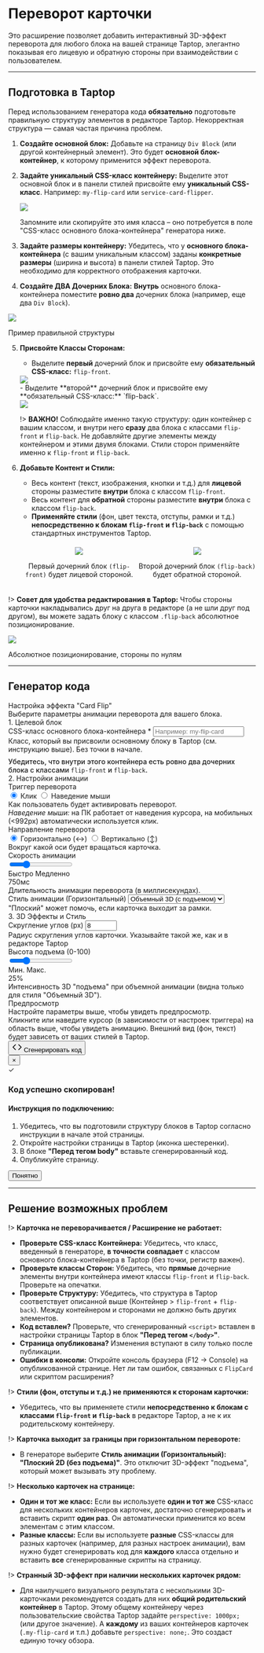 # Переворот карточки

Это расширение позволяет добавить интерактивный 3D-эффект переворота для любого блока на вашей странице Taptop, элегантно показывая его лицевую и обратную стороны при взаимодействии c пользователем.

---

## Подготовка в Taptop

Перед использованием генератора кода **обязательно** подготовьте правильную структуру элементов в редакторе Taptop. Некорректная структура — самая частая причина проблем.

1.  **Создайте основной блок:** Добавьте на страницу `Div Block` (или другой контейнерный элемент). Это будет **основной блок-контейнер**, к которому применится эффект переворота.
2.  **Задайте уникальный CSS-класс контейнеру:** Выделите этот основной блок и в панели стилей присвойте ему **уникальный CSS-класс**. Например: `my-flip-card` или `service-card-flipper`.
    <div class="img-block">
      <img src="./images/card-flip/flip-container.png" >
      <p class="img-block-text">Запомните или скопируйте это имя класса – оно потребуется в поле "CSS-класс основного блока-контейнера" генератора ниже.</p>
    </div>

3.  **Задайте размеры контейнеру:** Убедитесь, что у **основного блока-контейнера** (с вашим уникальным классом) заданы **конкретные размеры** (ширина и высота) в панели стилей Taptop. Это необходимо для корректного отображения карточки.
4.  **Создайте ДВА Дочерних Блока:** **Внутрь** основного блока-контейнера поместите **ровно два** дочерних блока (например, еще два `Div Block`).

<div class="img-block">
<img src="./images/card-flip/structure.png" >
 <p class="img-block-text">Пример правильной структуры</p>
</div>

5.  **Присвойте Классы Сторонам:**

    - Выделите **первый** дочерний блок и присвойте ему **обязательный CSS-класс:** `flip-front`.
    <div class="img-block">
    <img src="./images/card-flip/flip-front-selector.png" >
    </div>
    - Выделите **второй** дочерний блок и присвойте ему **обязательный CSS-класс:** `flip-back`.
    <div class="img-block">
    <img src="./images/card-flip/flip-back-selector.png" >
    </div>

    !> **ВАЖНО!** Соблюдайте именно такую структуру: один контейнер с вашим классом, и внутри него **сразу** два блока с классами `flip-front` и `flip-back`. Не добавляйте другие элементы между контейнером и этими двумя блоками. Стили сторон применяйте именно к `flip-front` и `flip-back`.

6.  **Добавьте Контент и Стили:**

    - Весь контент (текст, изображения, кнопки и т.д.) для **лицевой** стороны разместите **внутри** блока с классом `flip-front`.
    - Весь контент для **обратной** стороны разместите **внутри** блока с классом `flip-back`.
    - **Применяйте стили** (фон, цвет текста, отступы, рамки и т.д.) **непосредственно к блокам `flip-front` и `flip-back`** с помощью стандартных инструментов Taptop.

    <div style="max-width: 600px; margin: 20px auto; text-align: center; display: flex;">
      <div>
      <img src="./images/card-flip/flip-front.png" >
      <p class="img-block-text">Первый дочерний блок <code>(flip-front)</code> будет лицевой стороной.</p>
      </div>
      <div>
      <img src="./images/card-flip/flip-back.png" >
      <p class="img-block-text">Второй дочерний блок <code>(flip-back)</code> будет обратной стороной.</p>
      </div>
    </di>

!> **Совет для удобства редактирования в Taptop:** Чтобы стороны карточки накладывались друг на друга в редакторе (а не шли друг под другом), вы можете задать блоку с классом `.flip-back` абсолютное позиционирование.

<div class="img-block">
<img src="./images/card-flip/flip-back-position.png" >
 <p class="img-block-text">Абсолютное позиционирование, стороны по нулям</p>
</div>

---

## Генератор кода

<div id="card-flip-generator" class="generator-container">
  <div class="generator-header">
    <div class="generator-title">Настройка эффекта "Card Flip"</div>
    <div class="generator-subtitle">Выберите параметры анимации переворота для вашего блока.</div>
  </div>
  <div class="settings-block">
    <div class="settings-section">
        <div class="settings-section-title">1. Целевой блок</div>
         <div class="settings-row">
            <div class="setting-group">
                <label for="cf-container-selector">CSS-класс основного блока-контейнера <span class="required-indicator">*</span></label>
                <input type="text" id="cf-container-selector" class="text-input" placeholder="Например: my-flip-card" required>
                <div class="helper-text">Класс, который вы присвоили основному блоку в Taptop (см. инструкцию выше). Без точки в начале.</div>
                <div class="helper-text" style="margin-top: 8px; color: var(--primary-color); font-weight: 500;">
                  Убедитесь, что внутри этого контейнера есть ровно два дочерних блока с классами <code>flip-front</code> и <code>flip-back</code>.</div>
             </div>
            </div>
         </div>
    <div class="settings-section">
      <div class="settings-section-title">2. Настройки анимации</div>
       <div class="settings-row">
         <div class="setting-group">
             <label>Триггер переворота</label>
              <div class="radio-group-row">
                 <label class="radio-container">
                   <input type="radio" name="cf-trigger" value="click" checked>
                   <span class="radio-checkmark"></span> Клик
                 </label>
                 <label class="radio-container">
                   <input type="radio" name="cf-trigger" value="hover">
                   <span class="radio-checkmark"></span> Наведение мыши
                 </label>
              </div>
              <div class="helper-text">Как пользователь будет активировать переворот.<br><em>Наведение мыши:</em> на ПК работает от наведения курсора, на мобильных (<992px) автоматически используется клик.</div>
          </div>
           <div class="setting-group">
             <label>Направление переворота</label>
              <div class="radio-group-row">
                 <label class="radio-container">
                   <input type="radio" name="cf-direction" value="horizontal" checked>
                   <span class="radio-checkmark"></span> Горизонтально (↔)
                 </label>
                 <label class="radio-container">
                   <input type="radio" name="cf-direction" value="vertical">
                   <span class="radio-checkmark"></span> Вертикально (↕)
                 </label>
              </div>
               <div class="helper-text">Вокруг какой оси будет вращаться карточка.</div>
          </div>
      </div>
       <div class="settings-row">
          <div class="setting-group">
            <label for="cf-speed-slider">Скорость анимации</label>
            <div class="slider-container">
                <input type="range" id="cf-speed-slider" class="slider" min="200" max="2500" value="750" step="50">
                 <div class="slider-labels">
                    <span>Быстро</span>
                    <span>Медленно</span>
                 </div>
                 <div class="slider-value">
                    <span id="cf-speed-value-display" class="slider-value-primary">750мс</span>
                 </div>
             </div>
            <div class="helper-text">Длительность анимации переворота (в миллисекундах).</div>
          </div>
           <div class="setting-group" id="cf-animation-style-group"> 
             <label for="cf-animation-style">Стиль анимации (Горизонтальный)</label>
             <select id="cf-animation-style" class="select-styled">
                 <option value="default" selected>Объемный 3D (с подъемом)</option>
                 <option value="flat">Плоский 2D (без подъема)</option>
             </select>
             <div class="helper-text">"Плоский" может помочь, если карточка выходит за рамки.</div>
          </div>
       </div>
    </div>
    <div class="settings-section">
      <div class="settings-section-title">3. 3D Эффекты и Стиль</div>
       <div class="settings-row">
           <div class="setting-group">
            <label for="cf-border-radius">Скругление углов (px)</label>
            <input type="number" id="cf-border-radius" class="number-input" value="8" min="0" max="100" step="1">
            <div class="helper-text">Радиус скругления углов карточки. Указывайте такой же, как и в редакторе Taptop</div>
           </div>
           <div class="setting-group" id="cf-flip-height-group"> 
            <label for="cf-flip-height">Высота подъема (0-100)</label>
             <div class="slider-container">
                <input type="range" id="cf-flip-height" class="slider" min="1" max="100" value="25" step="1">
                 <div class="slider-labels">
                    <span>Мин.</span>
                    <span>Макс.</span>
                 </div>
                 <div class="slider-value">
                    <span id="cf-flip-height-value-display" class="slider-value-primary">25%</span>
                 </div>
             </div>
            <div class="helper-text">Интенсивность 3D "подъема" при объемной анимации (видна только для стиля "Объемный 3D").</div>
           </div>
        </div>
    </div>

  <div class="settings-section preview-section">
        <div class="settings-section-title preview-title">Предпросмотр</div>
        <div id="cf-preview-area" class="preview-area" aria-live="polite">
          <span id="cf-preview-placeholder" class="preview-placeholder">Настройте параметры выше, чтобы увидеть предпросмотр.</span>
          <div id="cf-preview-error" class="preview-error" style="display: none;"></div>
        </div>
        <div class="helper-text preview-helper">Кликните или наведите курсор (в зависимости от настроек триггера) на область выше, чтобы увидеть анимацию. Внешний вид (фон, текст) будет зависеть от ваших стилей в Taptop.</div>
  </div>
  <div class="action-section">
    <button id="generate-btn" class="generate-button">
      <svg width="20" height="20" viewBox="0 0 24 24" fill="none" xmlns="http://www.w3.org/2000/svg"><path d="M16 18l6-6-6-6" stroke="currentColor" stroke-width="2" stroke-linecap="round" stroke-linejoin="round"/><path d="M8 6l-6 6 6 6" stroke="currentColor" stroke-width="2" stroke-linecap="round" stroke-linejoin="round"/></svg>
      <span class="button-text">Сгенерировать код</span>
    </button>
  </div>
  </div>
   <div id="success-modal" class="modal">
    <div class="modal-content">
      <button class="close-modal">&times;</button>
      <div class="modal-header">
        <div class="success-icon">✓</div>
        <h3>Код успешно скопирован!</h3>
      </div>
      <div class="instruction-block">
        <h4>Инструкция по подключению:</h4>
        <ol>
          <li>Убедитесь, что вы подготовили структуру блоков в Taptop согласно инструкции в начале этой страницы.</li>
          <li>Откройте настройки страницы в Taptop (иконка шестеренки).</li>
          <li>В блоке <strong>"Перед тегом body"</strong> вставьте сгенерированный код.</li>
          <li>Опубликуйте страницу.</li>
        </ol>
      </div>
      <button class="close-button">Понятно</button>
    </div>
  </div>
</div>
</div>

---

## Решение возможных проблем

!> **Карточка не переворачивается / Расширение не работает:**

- **Проверьте CSS-класс Контейнера:** Убедитесь, что класс, введенный в генераторе, **в точности совпадает** с классом основного блока-контейнера в Taptop (без точки, регистр важен).
- **Проверьте классы Сторон:** Убедитесь, что **прямые** дочерние элементы внутри контейнера имеют классы `flip-front` и `flip-back`. Проверьте на опечатки.
- **Проверьте Структуру:** Убедитесь, что структура в Taptop соответствует описанной выше (Контейнер > `flip-front` + `flip-back`). Между контейнером и сторонами не должно быть других элементов.
- **Код вставлен?** Проверьте, что сгенерированный `<script>` вставлен в настройки страницы Taptop в блок **"Перед тегом `</body>`"**.
- **Страница опубликована?** Изменения вступают в силу только после публикации.
- **Ошибки в консоли:** Откройте консоль браузера (F12 -> Console) на опубликованной странице. Нет ли там ошибок, связанных с `FlipCard` или скриптом расширения?

!> **Стили (фон, отступы и т.д.) не применяются к сторонам карточки:**

- Убедитесь, что вы применяете стили **непосредственно к блокам с классами `flip-front` и `flip-back`** в редакторе Taptop, а не к их родительскому контейнеру.

!> **Карточка выходит за границы при горизонтальном перевороте:**

- В генераторе выберите **Стиль анимации (Горизонтальный): "Плоский 2D (без подъема)"**. Это отключит 3D-эффект "подъема", который может вызывать эту проблему.

!> **Несколько карточек на странице:**

- **Один и тот же класс:** Если вы используете **один и тот же** CSS-класс для нескольких контейнеров карточек, достаточно сгенерировать и вставить скрипт **один раз**. Он автоматически применится ко всем элементам с этим классом.
- **Разные классы:** Если вы используете **разные** CSS-классы для разных карточек (например, для разных настроек анимации), вам нужно будет сгенерировать код для **каждого** класса отдельно и вставить **все** сгенерированные скрипты на страницу.

!> **Странный 3D-эффект при наличии нескольких карточек рядом:**

- Для наилучшего визуального результата с несколькими 3D-карточками рекомендуется создать для них **общий родительский контейнер** в Taptop. Этому общему контейнеру через пользовательские свойства Taptop задайте `perspective: 1000px;` (или другое значение). А **каждому** из ваших контейнеров карточек (`.my-flip-card` и т.п.) добавьте `perspective: none;`. Это создаст единую точку обзора.
